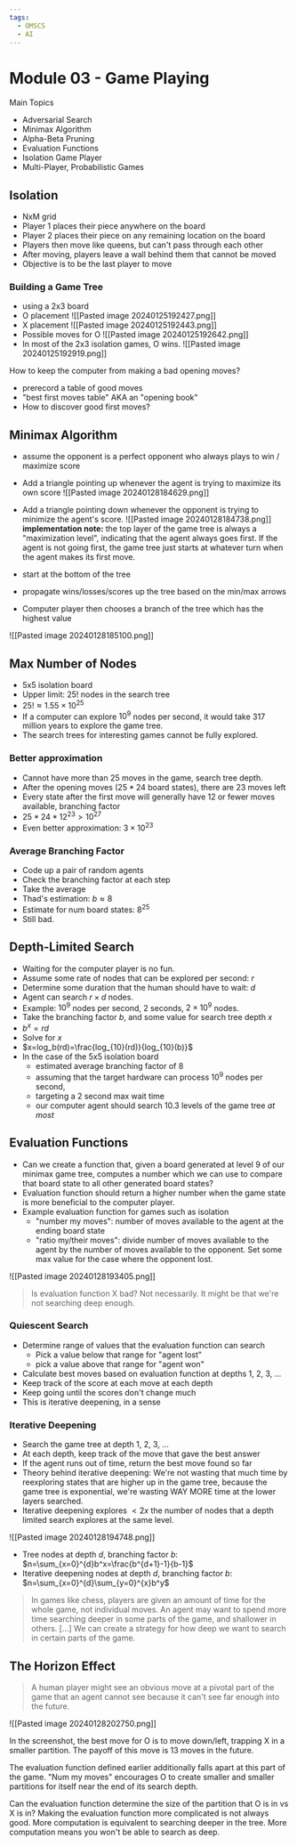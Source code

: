 ```yaml
---
tags:
  - OMSCS
  - AI
---
```

# Module 03 - Game Playing
Main Topics
- Adversarial Search
- Minimax Algorithm
- Alpha-Beta Pruning
- Evaluation Functions
- Isolation Game Player
- Multi-Player, Probabilistic Games

## Isolation
- NxM grid
- Player 1 places their piece anywhere on the board
- Player 2 places their piece on any remaining location on the board
- Players then move like queens, but can't pass through each other
- After moving, players leave a wall behind them that cannot be moved
- Objective is to be the last player to move

### Building a Game Tree
- using a 2x3 board
- O placement
![[Pasted image 20240125192427.png]]
- X placement
![[Pasted image 20240125192443.png]]
- Possible moves for O
![[Pasted image 20240125192642.png]]
- In most of the 2x3 isolation games, O wins.
![[Pasted image 20240125192919.png]]

How to keep the computer from making a bad opening moves?
- prerecord a table of good moves
- "best first moves table" AKA an "opening book"
- How to discover good first moves?

## Minimax Algorithm
- assume the opponent is a perfect opponent who always plays to win / maximize score
- Add a triangle pointing up whenever the agent is trying to maximize its own score ![[Pasted image 20240128184629.png]]
- Add a triangle pointing down whenever the opponent is trying to minimize the agent's score. ![[Pasted image 20240128184738.png]]
**implementation note:** the top layer of the game tree is always a "maximization level", indicating that the agent always goes first. If the agent is not going first, the game tree just starts at whatever turn when the agent makes its first move.

- start at the bottom of the tree
- propagate wins/losses/scores up the tree based on the min/max arrows
- Computer player then chooses a branch of the tree which has the highest value

![[Pasted image 20240128185100.png]]

## Max Number of Nodes
- 5x5 isolation board
- Upper limit: $25!$ nodes in the search tree
- $25! \approx 1.55 \times 10^{25}$
- If a computer can explore $10^9$ nodes per second, it would take 317 million years to explore the game tree.
- The search trees for interesting games cannot be fully explored.

### Better approximation
- Cannot have more than 25 moves in the game, search tree depth.
- After the opening moves ($25*24$ board states), there are 23 moves left
- Every state after the first move will generally have 12 or fewer moves available, branching factor
- $25*24*12^{23} > 10^{27}$
- Even better approximation: $3 \times 10^{23}$

### Average Branching Factor
- Code up a pair of random agents
- Check the branching factor at each step
- Take the average
- Thad's estimation: $b \approx 8$
- Estimate for num board states: $8^{25}$
- Still bad.

## Depth-Limited Search
- Waiting for the computer player is no fun.
- Assume some rate of nodes that can be explored per second: $r$
- Determine some duration that the human should have to wait: $d$
- Agent can search $r \times d$ nodes.
- Example: $10^9$ nodes per second, 2 seconds, $2 \times 10^9$ nodes.
- Take the branching factor $b$, and some value for search tree depth $x$
- $b^x=rd$
- Solve for $x$
- $x=log_b(rd)=\frac{log_{10}(rd)}{log_{10}(b)}$
- In the case of the 5x5 isolation board
	- estimated average branching factor of 8
	- assuming that the target hardware can process $10^9$ nodes per second, 
	- targeting a 2 second max wait time
	- our computer agent should search 10.3 levels of the game tree *at most*

## Evaluation Functions
- Can we create a function that, given a board generated at level 9 of our minimax game tree, computes a number which we can use to compare that board state to all other generated board states?
- Evaluation function should return a higher number when the game state is more beneficial to the computer player.
- Example evaluation function for games such as isolation
	- "number my moves": number of moves available to the agent at the ending board state
	- "ratio my/their moves": divide number of moves available to the agent by the number of moves available to the opponent. Set some max value for the case where the opponent lost.

![[Pasted image 20240128193405.png]]

> Is evaluation function X bad? Not necessarily. It might be that we're not searching deep enough.

### Quiescent Search
- Determine range of values that the evaluation function can search
	- Pick a value below that range for "agent lost"
	- pick a value above that range for "agent won"
- Calculate best moves based on evaluation function at depths 1, 2, 3, ...
- Keep track of the score at each move at each depth
- Keep going until the scores don't change much
- This is iterative deepening, in a sense
### Iterative Deepening
- Search the game tree at depth 1, 2, 3, ...
- At each depth, keep track of the move that gave the best answer
- If the agent runs out of time, return the best move found so far
- Theory behind iterative deepening: We're not wasting that much time by reexploring states that are higher up in the game tree, because the game tree is exponential, we're wasting WAY MORE time at the lower layers searched.
- Iterative deepening explores $<2x$ the number of nodes that a depth limited search explores at the same level.

![[Pasted image 20240128194748.png]]

- Tree nodes at depth $d$, branching factor $b$: $n=\sum_{x=0}^{d}b^x=\frac{b^{d+1}-1}{b-1}$ 
- Iterative deepening nodes at depth $d$, branching factor $b$: $n=\sum_{x=0}^{d}\sum_{y=0}^{x}b^y$

> In games like chess, players are given an amount of time for the whole game, not individual moves. An agent may want to spend more time searching deeper in some parts of the game, and shallower in others. \[...\] We can create a strategy for how deep we want to search in certain parts of the game.

## The Horizon Effect
> A human player might see an obvious move at a pivotal part of the game that an agent cannot see because it can't see far enough into the future.

![[Pasted image 20240128202750.png]]

In the screenshot, the best move for O is to move down/left, trapping X in a smaller partition. The payoff of this move is 13 moves in the future.

The evaluation function defined earlier additionally falls apart at this part of the game. "Num my moves" encourages O to create smaller and smaller partitions for itself near the end of its search depth.

Can the evaluation function determine the size of the partition that O is in vs X is in? Making the evaluation function more complicated is not always good. More computation is equivalent to searching deeper in the tree. More computation means you won't be able to search as deep.

